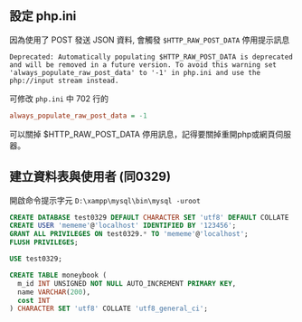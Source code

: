 
## 設定 php.ini

因為使用了 POST 發送 JSON 資料, 會觸發 ```$HTTP_RAW_POST_DATA``` 停用提示訊息

    Deprecated: Automatically populating $HTTP_RAW_POST_DATA is deprecated 
	and will be removed in a future version. To avoid this warning set 
	'always_populate_raw_post_data' to '-1' in php.ini and use the 
	php://input stream instead.

可修改 ```php.ini``` 中 702 行的

```ini
always_populate_raw_post_data = -1
```

可以關掉 $HTTP_RAW_POST_DATA 停用訊息，記得要關掉重開php或網頁伺服器。

## 建立資料表與使用者 (同0329)

開啟命令提示字元 ```D:\xampp\mysql\bin\mysql -uroot```

```sql
CREATE DATABASE test0329 DEFAULT CHARACTER SET 'utf8' DEFAULT COLLATE 'utf8_general_ci';
CREATE USER 'mememe'@'localhost' IDENTIFIED BY '123456';
GRANT ALL PRIVILEGES ON test0329.* TO 'mememe'@'localhost';
FLUSH PRIVILEGES;

USE test0329;

CREATE TABLE moneybook (
  m_id INT UNSIGNED NOT NULL AUTO_INCREMENT PRIMARY KEY,
  name VARCHAR(200),
  cost INT
) CHARACTER SET 'utf8' COLLATE 'utf8_general_ci';
```